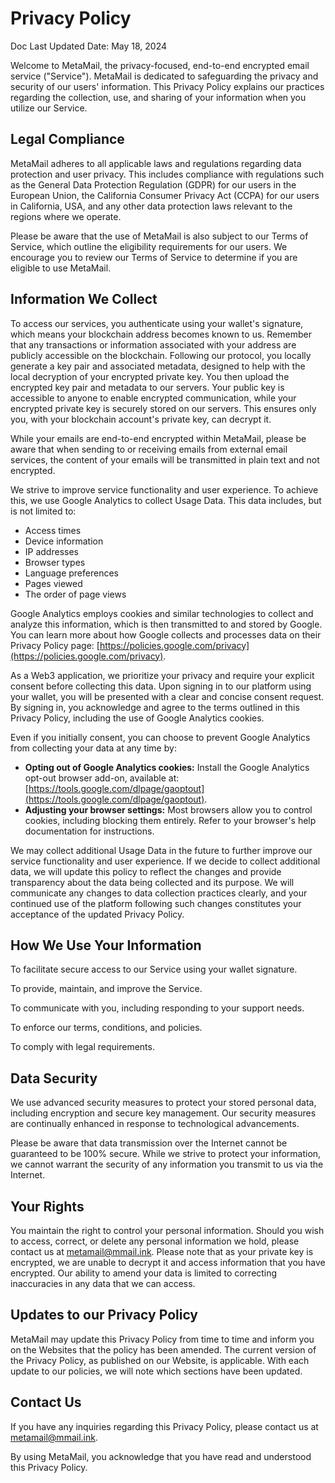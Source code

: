 # Privacy Policy

Doc Last Updated Date: May 18, 2024

Welcome to MetaMail, the privacy-focused, end-to-end encrypted email service ("Service"). MetaMail is dedicated to safeguarding the privacy and security of our users' information. This Privacy Policy explains our practices regarding the collection, use, and sharing of your information when you utilize our Service.

## Legal Compliance

MetaMail adheres to all applicable laws and regulations regarding data protection and user privacy. This includes compliance with regulations such as the General Data Protection Regulation (GDPR) for our users in the European Union, the California Consumer Privacy Act (CCPA) for our users in California, USA, and any other data protection laws relevant to the regions where we operate.

Please be aware that the use of MetaMail is also subject to our Terms of Service, which outline the eligibility requirements for our users. We encourage you to review our Terms of Service to determine if you are eligible to use MetaMail.

## Information We Collect

To access our services, you authenticate using your wallet's signature, which means your blockchain address becomes known to us. Remember that any transactions or information associated with your address are publicly accessible on the blockchain.  Following our protocol, you locally generate a key pair and associated metadata, designed to help with the local decryption of your encrypted private key. You then upload the encrypted key pair and metadata to our servers. Your public key is accessible to anyone to enable encrypted communication, while your encrypted private key is securely stored on our servers. This ensures only you, with your blockchain account's private key, can decrypt it.

While your emails are end-to-end encrypted within MetaMail, please be aware that when sending to or receiving emails from external email services, the content of your emails will be transmitted in plain text and not encrypted.

We strive to improve service functionality and user experience. To achieve this, we use Google Analytics to collect Usage Data. This data includes, but is not limited to:

* Access times
* Device information
* IP addresses
* Browser types
* Language preferences
* Pages viewed
* The order of page views

Google Analytics employs cookies and similar technologies to collect and analyze this information, which is then transmitted to and stored by Google. You can learn more about how Google collects and processes data on their Privacy Policy page: [https://policies.google.com/privacy](https://policies.google.com/privacy).

As a Web3 application, we prioritize your privacy and require your explicit consent before collecting this data. Upon signing in to our platform using your wallet, you will be presented with a clear and concise consent request. By signing in, you acknowledge and agree to the terms outlined in this Privacy Policy, including the use of Google Analytics cookies.

Even if you initially consent, you can choose to prevent Google Analytics from collecting your data at any time by:

* **Opting out of Google Analytics cookies:** Install the Google Analytics opt-out browser add-on, available at: [https://tools.google.com/dlpage/gaoptout](https://tools.google.com/dlpage/gaoptout).
* **Adjusting your browser settings:** Most browsers allow you to control cookies, including blocking them entirely. Refer to your browser's help documentation for instructions.

We may collect additional Usage Data in the future to further improve our service functionality and user experience. If we decide to collect additional data, we will update this policy to reflect the changes and provide transparency about the data being collected and its purpose. We will communicate any changes to data collection practices clearly, and your continued use of the platform following such changes constitutes your acceptance of the updated Privacy Policy.

## How We Use Your Information

To facilitate secure access to our Service using your wallet signature.

To provide, maintain, and improve the Service.

To communicate with you, including responding to your support needs.

To enforce our terms, conditions, and policies.

To comply with legal requirements.

## Data Security

We use advanced security measures to protect your stored personal data, including encryption and secure key management. Our security measures are continually enhanced in response to technological advancements.

Please be aware that data transmission over the Internet cannot be guaranteed to be 100% secure. While we strive to protect your information, we cannot warrant the security of any information you transmit to us via the Internet.

## Your Rights

You maintain the right to control your personal information. Should you wish to access, correct, or delete any personal information we hold, please contact us at <metamail@mmail.ink>. Please note that as your private key is encrypted, we are unable to decrypt it and access information that you have encrypted. Our ability to amend your data is limited to correcting inaccuracies in any data that we can access.

## Updates to our Privacy Policy

MetaMail may update this Privacy Policy from time to time and inform you on the Websites that the policy has been amended. The current version of the Privacy Policy, as published on our Website, is applicable. With each update to our policies, we will note which sections have been updated.

## Contact Us

If you have any inquiries regarding this Privacy Policy, please contact us at <metamail@mmail.ink>.

By using MetaMail, you acknowledge that you have read and understood this Privacy Policy.
